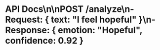 # API Docs\n\n**POST /analyze**\n- Request: { text: "I feel hopeful" }\n- Response: { emotion: "Hopeful", confidence: 0.92 }
